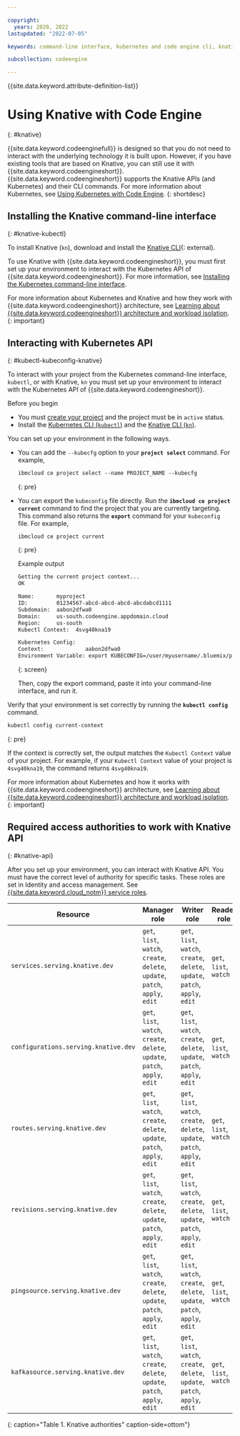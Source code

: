 ```yaml
---

copyright:
  years: 2020, 2022
lastupdated: "2022-07-05"

keywords: command-line interface, kubernetes and code engine cli, knative and code engine cli, kubectl and code engine cli, kubernetes, knative

subcollection: codeengine

---
```


{{site.data.keyword.attribute-definition-list}}

# Using Knative with Code Engine
{: #knative}

{{site.data.keyword.codeenginefull}} is designed so that you do not need to interact with the underlying technology it is built upon. However, if you have existing tools that are based on Knative, you can still use it with {{site.data.keyword.codeengineshort}}. {{site.data.keyword.codeengineshort}} supports the Knative APIs (and Kubernetes) and their CLI commands. For more information about Kubernetes, see [Using Kubernetes with Code Engine](/docs/codeengine?topic=codeengine-kubernetes).
{: shortdesc}

## Installing the Knative command-line interface
{: #knative-kubectl}

To install Knative (`kn`), download and install the [Knative CLI](https://github.com/knative/client/blob/main/docs/README.md){: external}.

To use Knative with {{site.data.keyword.codeengineshort}}, you must first set up your environment to interact with the Kubernetes API of {{site.data.keyword.codeengineshort}}. For more information, see [Installing the Kubernetes command-line interface](/docs/codeengine?topic=codeengine-kubernetes#kubernetes-kubectl).

For more information about Kubernetes and Knative and how they work with {{site.data.keyword.codeengineshort}} architecture, see [Learning about {{site.data.keyword.codeengineshort}} architecture and workload isolation](/docs/codeengine?topic=codeengine-architecture).
{: important}

## Interacting with Kubernetes API
{: #kubectl-kubeconfig-knative}


To interact with your project from the Kubernetes command-line interface, `kubectl`, or with Knative, `kn` you must set up your environment to interact with the Kubernetes API of {{site.data.keyword.codeengineshort}}.

Before you begin

- You must [create your project](/docs/codeengine?topic=codeengine-manage-project#create-a-project) and the project must be in `active` status.
- Install the [Kubernetes CLI (`kubectl`)](#knative-kubectl) and the [Knative CLI (`kn`)](#knative-kubectl).

You can set up your environment in the following ways. 

- You can add the `--kubecfg` option to your **`project select`** command. For example, 

    ```txt
    ibmcloud ce project select --name PROJECT_NAME --kubecfg
    ```
    {: pre}

- You can export the `kubeconfig` file directly. Run the **`ibmcloud ce project current`** command to find the project that you are currently targeting. This command also returns the **`export`** command for your `kubeconfig` file. For example,

    ```txt
    ibmcloud ce project current
    ```
    {: pre}

    Example output

    ```txt
    Getting the current project context...
    OK

    Name:       myproject
    ID:         01234567-abcd-abcd-abcd-abcdabcd1111
    Subdomain:  aabon2dfwa0
    Domain:     us-south.codeengine.appdomain.cloud
    Region:     us-south
    Kubectl Context:  4svg40kna19

    Kubernetes Config:
    Context:             aabon2dfwa0
    Environment Variable: export KUBECONFIG=/user/myusername/.bluemix/plugins/code-engine/myproject-01234567-abcd-abcd-abcd-abcdabcd1111.yaml
    ```
    {: screen}

    Then, copy the export command, paste it into your command-line interface, and run it.

Verify that your environment is set correctly by running the **`kubectl config`** command.

```txt
kubectl config current-context
```
{: pre}

If the context is correctly set, the output matches the `Kubectl Context` value of your project. For example, if your `Kubectl Context` value of your project is `4svg40kna19`, the command returns `4svg40kna19`.

For more information about Kubernetes and how it works with {{site.data.keyword.codeengineshort}} architecture, see [Learning about {{site.data.keyword.codeengineshort}} architecture and workload isolation](/docs/codeengine?topic=codeengine-architecture).
{: important}
  
## Required access authorities to work with Knative API
{: #knative-api}

After you set up your environment, you can interact with Knative API. You must have the correct level of authority for specific tasks. These roles are set in Identity and access management. See [{{site.data.keyword.cloud_notm}} service roles](/docs/codeengine?topic=codeengine-iam#service).

| Resource |  Manager role | Writer role | Reader role |
| --------- | -------------- | ------------ | ------------ |
| `services.serving.knative.dev` | `get`, `list`, `watch`, `create`, `delete`, `update`, `patch`, `apply`, `edit` | `get`, `list`, `watch`, `create`, `delete`, `update`, `patch`, `apply`, `edit` | `get`, `list`, `watch` |
| `configurations.serving.knative.dev` | `get`, `list`, `watch`, `create`, `delete`, `update`, `patch`, `apply`, `edit` | `get`, `list`, `watch`, `create`, `delete`, `update`, `patch`, `apply`, `edit` | `get`, `list`, `watch` |
| `routes.serving.knative.dev` | `get`, `list`, `watch`, `create`, `delete`, `update`, `patch`, `apply`, `edit` | `get`, `list`, `watch`, `create`, `delete`, `update`, `patch`, `apply`, `edit` | `get`, `list`, `watch` |
| `revisions.serving.knative.dev` | `get`, `list`, `watch`, `create`, `delete`, `update`, `patch`, `apply`, `edit`  | `get`, `list`, `watch`, `create`, `delete`, `update`, `patch`, `apply`, `edit` | `get`, `list`, `watch` |
| `pingsource.serving.knative.dev` | `get`, `list`, `watch`, `create`, `delete`, `update`, `patch`, `apply`, `edit` | `get`, `list`, `watch`, `create`, `delete`, `update`, `patch`, `apply`, `edit` | `get`, `list`, `watch` |
| `kafkasource.serving.knative.dev` | `get`, `list`, `watch`, `create`, `delete`, `update`, `patch`, `apply`, `edit` | `get`, `list`, `watch`, `create`, `delete`, `update`, `patch`, `apply`, `edit` | `get`, `list`, `watch` |
{: caption="Table 1. Knative authorities" caption-side=ottom"}


